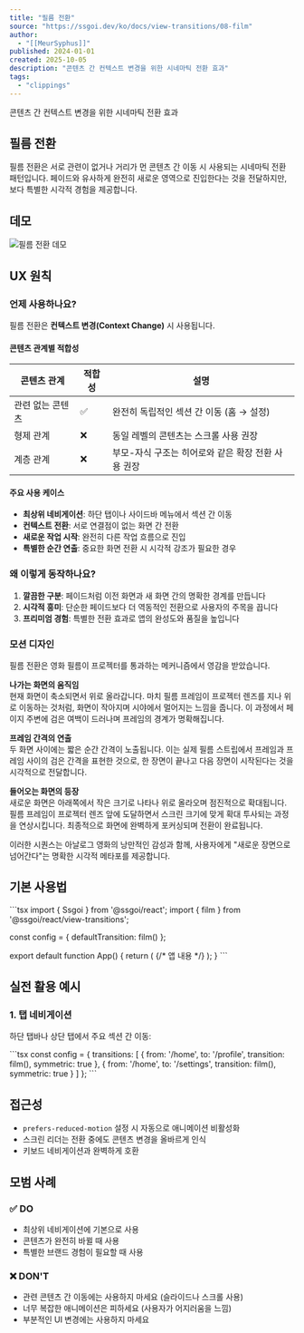 ```yaml
---
title: "필름 전환"
source: "https://ssgoi.dev/ko/docs/view-transitions/08-film"
author:
  - "[[MeurSyphus]]"
published: 2024-01-01
created: 2025-10-05
description: "콘텐츠 간 컨텍스트 변경을 위한 시네마틱 전환 효과"
tags:
  - "clippings"
---
```

콘텐츠 간 컨텍스트 변경을 위한 시네마틱 전환 효과

## 필름 전환

필름 전환은 서로 관련이 없거나 거리가 먼 콘텐츠 간 이동 시 사용되는 시네마틱 전환 패턴입니다. 페이드와 유사하게 완전히 새로운 영역으로 진입한다는 것을 전달하지만, 보다 특별한 시각적 경험을 제공합니다.

## 데모

![필름 전환 데모](https://ssgoi.dev/view-transitions/film.gif)

## UX 원칙

### 언제 사용하나요?

필름 전환은 **컨텍스트 변경(Context Change)** 시 사용됩니다.

#### 콘텐츠 관계별 적합성

| 콘텐츠 관계 | 적합성 | 설명 |
| --- | --- | --- |
| 관련 없는 콘텐츠 | ✅ | 완전히 독립적인 섹션 간 이동 (홈 → 설정) |
| 형제 관계 | ❌ | 동일 레벨의 콘텐츠는 스크롤 사용 권장 |
| 계층 관계 | ❌ | 부모-자식 구조는 히어로와 같은 확장 전환 사용 권장 |

#### 주요 사용 케이스

- **최상위 네비게이션**: 하단 탭이나 사이드바 메뉴에서 섹션 간 이동
- **컨텍스트 전환**: 서로 연결점이 없는 화면 간 전환
- **새로운 작업 시작**: 완전히 다른 작업 흐름으로 진입
- **특별한 순간 연출**: 중요한 화면 전환 시 시각적 강조가 필요한 경우

### 왜 이렇게 동작하나요?

1. **깔끔한 구분**: 페이드처럼 이전 화면과 새 화면 간의 명확한 경계를 만듭니다
2. **시각적 흥미**: 단순한 페이드보다 더 역동적인 전환으로 사용자의 주목을 끕니다
3. **프리미엄 경험**: 특별한 전환 효과로 앱의 완성도와 품질을 높입니다

### 모션 디자인

필름 전환은 영화 필름이 프로젝터를 통과하는 메커니즘에서 영감을 받았습니다.

**나가는 화면의 움직임**  
현재 화면이 축소되면서 위로 올라갑니다. 마치 필름 프레임이 프로젝터 렌즈를 지나 위로 이동하는 것처럼, 화면이 작아지며 시야에서 멀어지는 느낌을 줍니다. 이 과정에서 페이지 주변에 검은 여백이 드러나며 프레임의 경계가 명확해집니다.

**프레임 간격의 연출**  
두 화면 사이에는 짧은 순간 간격이 노출됩니다. 이는 실제 필름 스트립에서 프레임과 프레임 사이의 검은 간격을 표현한 것으로, 한 장면이 끝나고 다음 장면이 시작된다는 것을 시각적으로 전달합니다.

**들어오는 화면의 등장**  
새로운 화면은 아래쪽에서 작은 크기로 나타나 위로 올라오며 점진적으로 확대됩니다. 필름 프레임이 프로젝터 렌즈 앞에 도달하면서 스크린 크기에 맞게 확대 투사되는 과정을 연상시킵니다. 최종적으로 화면에 완벽하게 포커싱되며 전환이 완료됩니다.

이러한 시퀀스는 아날로그 영화의 낭만적인 감성과 함께, 사용자에게 "새로운 장면으로 넘어간다"는 명확한 시각적 메타포를 제공합니다.

## 기본 사용법

\`\`\`tsx
import { Ssgoi } from '@ssgoi/react';
import { film } from '@ssgoi/react/view-transitions';

const config = {
  defaultTransition: film()
};

export default function App() {
  return (
    <Ssgoi config={config}>
      {/* 앱 내용 */}
    </Ssgoi>
  );
}
\`\`\`

## 실전 활용 예시

### 1\. 탭 네비게이션

하단 탭바나 상단 탭에서 주요 섹션 간 이동:

\`\`\`tsx
const config = {
  transitions: [
    {
      from: '/home',
      to: '/profile',
      transition: film(),
      symmetric: true
    },
    {
      from: '/home',
      to: '/settings',
      transition: film(),
      symmetric: true
    }
  ]
};
\`\`\`

## 접근성

- `prefers-reduced-motion` 설정 시 자동으로 애니메이션 비활성화
- 스크린 리더는 전환 중에도 콘텐츠 변경을 올바르게 인식
- 키보드 네비게이션과 완벽하게 호환

## 모범 사례

### ✅ DO

- 최상위 네비게이션에 기본으로 사용
- 콘텐츠가 완전히 바뀔 때 사용
- 특별한 브랜드 경험이 필요할 때 사용

### ❌ DON'T

- 관련 콘텐츠 간 이동에는 사용하지 마세요 (슬라이드나 스크롤 사용)
- 너무 복잡한 애니메이션은 피하세요 (사용자가 어지러움을 느낌)
- 부분적인 UI 변경에는 사용하지 마세요
